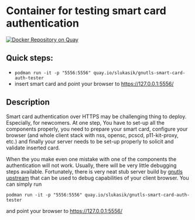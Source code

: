 # Container for testing smart card authentication

[![Docker Repository on Quay](https://quay.io/repository/slukasik/gnutls-smart-card-auth-tester/status "Docker Repository on Quay")](https://quay.io/repository/slukasik/gnutls-smart-card-auth-tester)

## Quick steps:
 - `podman run -it -p "5556:5556" quay.io/slukasik/gnutls-smart-card-auth-tester`
 - insert smart card and point your browser to https://127.0.0.1:5556/

## Description
Smart card authentication over HTTPS may be challenging thing to deploy. Especially, for
newcomers. At one step, You have to set-up all the components properly, you need to prepare
your smart card, configure your browser (and whole client stack with nss, opensc, pcscd,
p11-kit-proxy, etc.) and finally your server needs to be set-up properly to solicit and
validate inserted card.

When the you make even one mistake with one of the components the authentication will not
work. Usually, there will be very little debugging steps available. Fortunately, there is
very neat stub server build by [gnutls upstream](https://gitlab.com/gnutls/gnutls/)
that can be used to debug capabilities of your client browser. You can simply run

```
podman run -it -p "5556:5556" quay.io/slukasik/gnutls-smart-card-auth-tester
```

and point your browser to https://127.0.0.1:5556/
